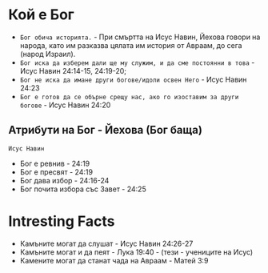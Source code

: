# Кой е Бог 
- ```Бог обича историята.``` - При смъртта на Исус Навин, Йехова говори на народа, като им разказва цялата им история от Авраам, до сега (народ Израил).
- ```Бог иска да изберем дали ще му служим, и да сме постоянни в това``` - Исус Навин 24:14-15, 24:19-20;
- ```Бог не иска да имане други богове/идоли освен Него``` - Исус Навин 24:23
- ```Бог е готов да се обърне срещу нас, ако го изоставим за други богове``` - Исус Навин 24:20
## Атрибути на Бог - Йехова (Бог баща)

```Исус Навин```
  - Бог е ревнив - 24:19
  - Бог е пресвят - 24:19
  - Бог дава избор - 24:16-24
  - Бог почита избора със Завет - 24:25







# Intresting Facts
- Камъните могат да слушат - Исус Навин 24:26-27
- Камъните могат и да пеят - Лука 19:40 - (тези - учениците на Исус)
- Камените могат да станат чада на Авраам - Матей 3:9
